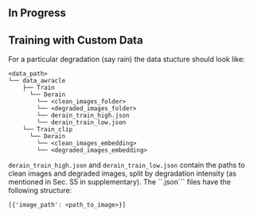 ## In Progress

## Training with Custom Data

For a particular degradation (say rain) the data stucture should look like:
```
<data_path>
└── data_awracle
    ├── Train
      └── Derain
        └── <clean_images_folder>
        └── <degraded_images_folder>
        └── derain_train_high.json
        └── derain_train_low.json
    └── Train_clip
      └── Derain
        └── <clean_images_embedding>
        └── <degraded_images_embedding>
```

```derain_train_high.json``` and ```derain_train_low.json``` contain the paths to clean images and degraded images, split by degradation intensity (as mentioned in Sec. S5 in supplementary). The ``.json``` files have the following structure:

```
[{'image_path': <path_to_image>}]
```
